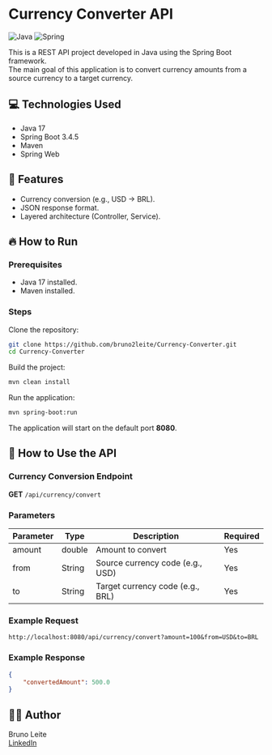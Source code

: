 # Currency Converter API

![Java](https://img.shields.io/badge/java-%23ED8B00.svg?style=for-the-badge&logo=openjdk&logoColor=white)
![Spring](https://img.shields.io/badge/spring-%236DB33F.svg?style=for-the-badge&logo=spring&logoColor=white)

This is a REST API project developed in Java using the Spring Boot framework.  
The main goal of this application is to convert currency amounts from a source currency to a target currency.

## 💻 Technologies Used

- Java 17
- Spring Boot 3.4.5
- Maven
- Spring Web

## 🎯 Features

- Currency conversion (e.g., USD -> BRL).
- JSON response format.
- Layered architecture (Controller, Service).

## 🔥 How to Run

### Prerequisites

- Java 17 installed.
- Maven installed.

### Steps

Clone the repository:

```bash
git clone https://github.com/bruno2leite/Currency-Converter.git
cd Currency-Converter
```

Build the project:

```bash
mvn clean install
```

Run the application:

```bash
mvn spring-boot:run
```

The application will start on the default port **8080**.

## 🔗 How to Use the API

### Currency Conversion Endpoint

**GET** `/api/currency/convert`

### Parameters

| Parameter | Type   | Description                   | Required |
|-----------|--------|-------------------------------|----------|
| amount    | double | Amount to convert              | Yes      |
| from      | String | Source currency code (e.g., USD) | Yes   |
| to        | String | Target currency code (e.g., BRL) | Yes   |

### Example Request

```
http://localhost:8080/api/currency/convert?amount=100&from=USD&to=BRL
```

### Example Response

```json
{
    "convertedAmount": 500.0
}
```


## 👨‍💻 Author

Bruno Leite  
[LinkedIn](https://www.linkedin.com/in/brunoprestesleite)
